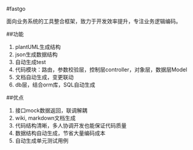 #fastgo

面向业务系统的工具整合框架，致力于开发效率提升，专注业务逻辑编码。

##功能

1. plantUML生成结构
2. json生成数据结构
3. 自动生成test
4. 代码模块：路由，参数校验层，控制层controller，对象层，数据层Model
5. 文档自动生成，变更联动
6. db层，结合orm库，SQL自动生成

##优点

1. 接口mock数据返回，联调解耦
2. wiki, markdown文档生成
3. 代码结构清晰，多人协调开发也能保证代码质量
4. 数据结构自动生成，节省大量编码成本
5. 自动生成单元测试用例
